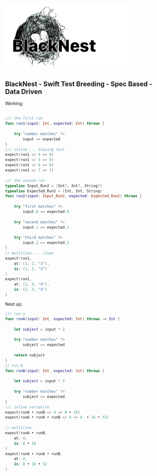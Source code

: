 

<p align="left">
   <img width="400px" src="https://github.com/elm4ward/BlackNest/blob/master/resources/blacknest.png?raw=true" alt="blacknest.png">
</p>

## BlackNest - Swift Test Breeding - Spec Based - Data Driven 


Working:
```swift

/// the first run
func run1(input: Int, expected: Int) throws {

    try "number matches" ?>
        input == expected    
}
/// inline ... blazing fast
expect(run1 =/ 4 => 4)
expect(run1 =/ 5 => 5)
expect(run1 =/ 6 => 6)
expect(run1 =/ 7 => 7)

/// the second run
typealias Input_Run2 = (Int?, Int?, String?)
typealias Expected_Run2 = (Int, Int, String)
func run2(input: Input_Run2, expected: Expected_Run2) throws {

    try "first matches" ?>
        input.0 == expected.0
        
    try "second matches" ?>
        input.1 == expected.1
        
    try "third matches" ?>
        input.2 == expected.2
}
// multiline ... clean
expect(run1,
    at: (1, 2, "3"),
    is: (1, 2, "3")
)
expect(run1,
    at: (2, 3, "4"),
    is: (2, 3, "4")
)
```

Next up:
```swift
/// run a
func runA(input: Int, expected: Int) throws -> Int {

    let subject = input * 2
    
    try "number matches" ?>
        subject == expected 
        
    return subject
}
// run b
func runB(input: Int, expected: Int) throws {

    let subject = input * 3
    
    try "number matches" ?>
        subject == expected   
}
/// inline versatile
expect(runA • runB =/ 4 => 8 • 16)
expect(runA • runA • runB =/ 4 => 8  • 16 • 32)

// multiline
expect(runA • runB,
    at: 4,
    is: 8 • 16
)
expect(runA • runA • runB,
    at: 4,
    is: 8 • 16 • 32
)
```

